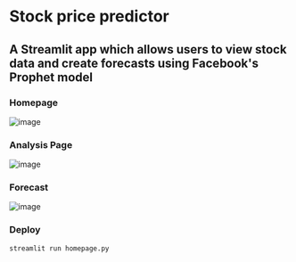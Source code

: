# Stock price predictor
## A Streamlit app which allows users to view stock data and create forecasts using Facebook's Prophet model

### Homepage
![image](https://github.com/aiden10/Stocks/assets/51337166/cafd63f9-9299-4aff-83c3-c82f3bc0ff1b)

### Analysis Page
![image](https://github.com/aiden10/Stocks/assets/51337166/aa30edde-209c-4c2f-b9fd-046ce511d7f4)

### Forecast
![image](https://github.com/aiden10/Stocks/assets/51337166/25f57d9c-4ed2-496f-9bd8-9fe3505a31d0)

### Deploy
```
streamlit run homepage.py
```
